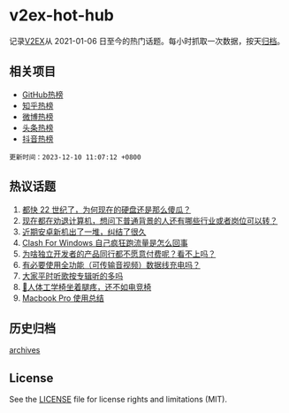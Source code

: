 # v2ex-hot-hub

 记录[V2EX](https://www.v2ex.com/)从 2021-01-06 日至今的热门话题。每小时抓取一次数据，按天[归档](archives)。
 
 ## 相关项目

- [GitHub热榜](https://github.com/snaildev/github-hot-hub)
- [知乎热榜](https://github.com/snaildev/zhihu-hot-hub)
- [微博热榜](https://github.com/snaildev/weibo-hot-hub)
- [头条热榜](https://github.com/snaildev/toutiao-hot-hub)
- [抖音热榜](https://github.com/snaildev/douyin-hot-hub)


 `更新时间：2023-12-10 11:07:12 +0800`

## 热议话题

1. [都快 22 世纪了，为何现在的硬盘还是那么傻瓜？](https://www.v2ex.com/t/998906)
1. [现在都在劝退计算机，想问下普通背景的人还有哪些行业或者岗位可以转？](https://www.v2ex.com/t/998923)
1. [近期安卓新机出了一堆，纠结了很久](https://www.v2ex.com/t/998995)
1. [Clash For Windows 自己疯狂跑流量是怎么回事](https://www.v2ex.com/t/998922)
1. [为啥独立开发者的产品同行都不愿意付费呢？看不上吗？](https://www.v2ex.com/t/998941)
1. [有必要使用全功能（可传输音视频）数据线充电吗？](https://www.v2ex.com/t/998917)
1. [大家平时听歌按专辑听的多吗](https://www.v2ex.com/t/998931)
1. [🦽人体工学椅坐着腿疼，还不如电竞椅](https://www.v2ex.com/t/998966)
1. [Macbook Pro 使用总结](https://www.v2ex.com/t/998904)

## 历史归档

[archives](archives)

## License

See the [LICENSE](LICENSE) file for license rights and limitations (MIT).
